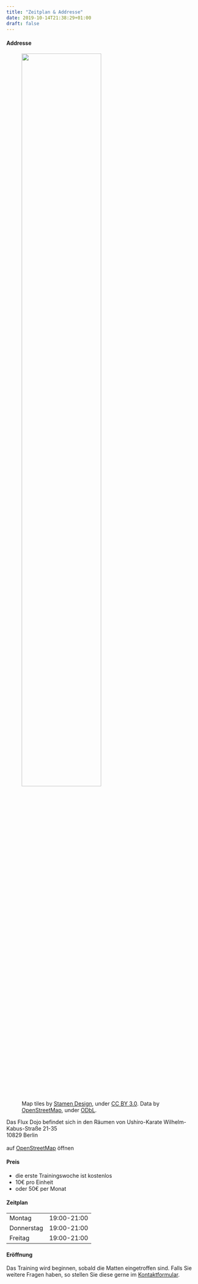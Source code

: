 ```yaml
---
title: "Zeitplan & Addresse"
date: 2019-10-14T21:38:29+01:00
draft: false
---
```


<h4 class="alert alert-info">Addresse</h4>

<div class="overflow-hidden mb-5">
  <figure>
    <img src="/img/map/dojo-location.jpg" loading="lazy" class="float-right" width="70%"/>
    <figcaption class="float-right">
        Map tiles by <a href="http://stamen.com">Stamen Design</a>, under <a href="http://creativecommons.org/licenses/by/3.0">CC BY 3.0</a>. Data by <a href="http://openstreetmap.org">OpenStreetMap</a>, under <a href="http://www.openstreetmap.org/copyright">ODbL</a>.
    </figcaption>
  </figure>

  Das Flux Dojo befindet sich in den Räumen von Ushiro-Karate
  Wilhelm-Kabus-Straße 21-35<br>
  10829 Berlin<br><br>
  auf 
  <a href="https://www.openstreetmap.org/node/3028447197#map=16/52.4814/13.3782" target="_blank">OpenStreetMap</a>
  öffnen
</div>

<h4 class="alert alert-info">Preis</h4>
<ul>
  <li>die erste Trainingswoche ist kostenlos</li>
  <li>10€ pro Einheit</li>
  <li>oder 50€ per Monat</li>
</ul>

<h4 class="alert alert-info">Zeitplan</h4>
<table>
<tr><td>Montag</td><td>19:00-21:00</td></tr>
<tr><td>Donnerstag</td><td>19:00-21:00</td></tr>
<tr><td>Freitag</td><td>19:00-21:00</td></tr>
</table>

<h4 class="alert alert-info">Eröffnung</h4>
Das Training wird beginnen, sobald die Matten eingetroffen sind.
Falls Sie weitere Fragen haben, so stellen Sie diese gerne im <a href="../contact">Kontaktformular</a>.
